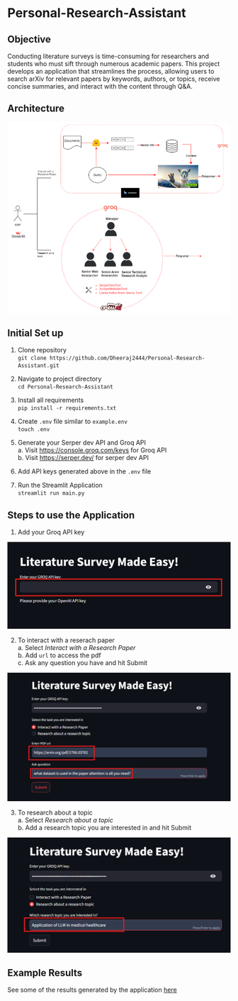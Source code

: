 # Personal-Research-Assistant

## Objective
Conducting literature surveys is time-consuming for researchers and students who must sift through numerous academic papers. This project develops an application that streamlines the process, allowing users to search arXiv for relevant papers by keywords, authors, or topics, receive concise summaries, and interact with the content through Q&amp;A.

## Architecture

<img src="images/architecture.png" />

## Initial Set up
1. Clone repository\
`git clone https://github.com/Dheeraj2444/Personal-Research-Assistant.git`

2. Navigate to project directory\
`cd Personal-Research-Assistant`

3. Install all requirements\
`pip install -r requirements.txt`

4. Create `.env` file similar to `example.env`\
`touch .env`

5. Generate your Serper dev API and Groq API\
    a. Visit https://console.groq.com/keys for Groq API\
    b. Visit https://serper.dev/ for serper dev API

6. Add API keys generated above in the `.env` file

7. Run the Streamlit Application\
`streamlit run main.py`

## Steps to use the Application
1. Add your Groq API key

<img src="images/step-1.png" />

2. To interact with a reserach paper\
    a. Select _Interact with a Research Paper_\
    b. Add `url` to access the pdf\
    c. Ask any question you have and hit Submit

<img src="images/step-2.png" />

3. To research about a topic\
    a. Select _Research about a topic_\
    b. Add a research topic you are interested in and hit Submit

<img src="images/step-3.png" />

## Example Results
See some of the results generated by the application [here](https://github.com/Dheeraj2444/Personal-Research-Assistant/tree/main/results)
